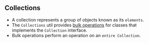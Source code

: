 ## Collections

* A collection represents a group of objects known as its `elements`.
* The `Collections` util provides <u>bulk operations</u> for classes that implements the `Collection` interface.
* Bulk operations perform an operation on an `entire Collection`.